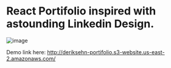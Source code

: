 # React Portifolio inspired with astounding Linkedin Design.
![image](https://github.com/DerikSehn/linkedIn_portifolio/assets/120342920/2b2aeb3e-8bf5-472e-944a-29b05ff5b691)


Demo link here: http://deriksehn-portifolio.s3-website.us-east-2.amazonaws.com/
